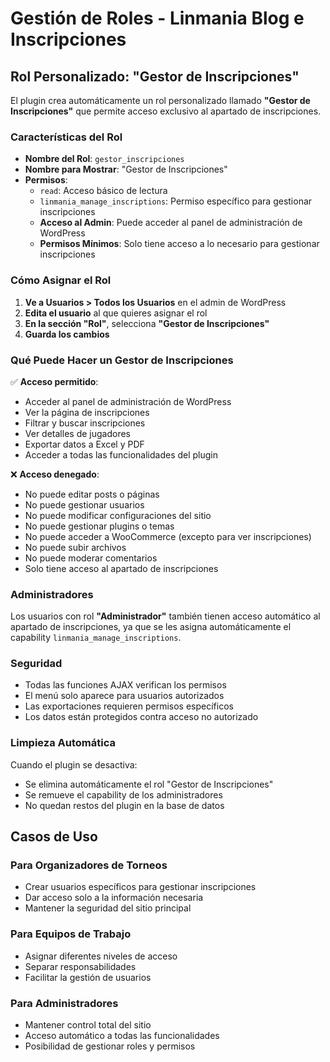 # Gestión de Roles - Linmania Blog e Inscripciones

## Rol Personalizado: "Gestor de Inscripciones"

El plugin crea automáticamente un rol personalizado llamado **"Gestor de Inscripciones"** que permite acceso exclusivo al apartado de inscripciones.

### Características del Rol

- **Nombre del Rol**: `gestor_inscripciones`
- **Nombre para Mostrar**: "Gestor de Inscripciones"
- **Permisos**:
  - `read`: Acceso básico de lectura
  - `linmania_manage_inscriptions`: Permiso específico para gestionar inscripciones
  - **Acceso al Admin**: Puede acceder al panel de administración de WordPress
  - **Permisos Mínimos**: Solo tiene acceso a lo necesario para gestionar inscripciones

### Cómo Asignar el Rol

1. **Ve a Usuarios > Todos los Usuarios** en el admin de WordPress
2. **Edita el usuario** al que quieres asignar el rol
3. **En la sección "Rol"**, selecciona **"Gestor de Inscripciones"**
4. **Guarda los cambios**

### Qué Puede Hacer un Gestor de Inscripciones

✅ **Acceso permitido**:
- Acceder al panel de administración de WordPress
- Ver la página de inscripciones
- Filtrar y buscar inscripciones
- Ver detalles de jugadores
- Exportar datos a Excel y PDF
- Acceder a todas las funcionalidades del plugin

❌ **Acceso denegado**:
- No puede editar posts o páginas
- No puede gestionar usuarios
- No puede modificar configuraciones del sitio
- No puede gestionar plugins o temas
- No puede acceder a WooCommerce (excepto para ver inscripciones)
- No puede subir archivos
- No puede moderar comentarios
- Solo tiene acceso al apartado de inscripciones

### Administradores

Los usuarios con rol **"Administrador"** también tienen acceso automático al apartado de inscripciones, ya que se les asigna automáticamente el capability `linmania_manage_inscriptions`.

### Seguridad

- Todas las funciones AJAX verifican los permisos
- El menú solo aparece para usuarios autorizados
- Las exportaciones requieren permisos específicos
- Los datos están protegidos contra acceso no autorizado

### Limpieza Automática

Cuando el plugin se desactiva:
- Se elimina automáticamente el rol "Gestor de Inscripciones"
- Se remueve el capability de los administradores
- No quedan restos del plugin en la base de datos

## Casos de Uso

### Para Organizadores de Torneos
- Crear usuarios específicos para gestionar inscripciones
- Dar acceso solo a la información necesaria
- Mantener la seguridad del sitio principal

### Para Equipos de Trabajo
- Asignar diferentes niveles de acceso
- Separar responsabilidades
- Facilitar la gestión de usuarios

### Para Administradores
- Mantener control total del sitio
- Acceso automático a todas las funcionalidades
- Posibilidad de gestionar roles y permisos
